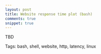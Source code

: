 ```yaml
---
layout: post
title: Website response time plot (bash)
comments: true
snippet: true
---
```


TBD

Tags: bash, shell, website, http, latency, linux

